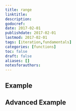 ```yaml
---
title: range
linktitle:
description:
godocref:
date: 2017-02-01
publishdate: 2017-02-01
lastmod: 2017-02-01
tags: [iteration,fundamentals]
categories: [functions]
toc: false
draft: false
aliases: []
notesforauthors:
---
```


## Example

## Advanced Example

